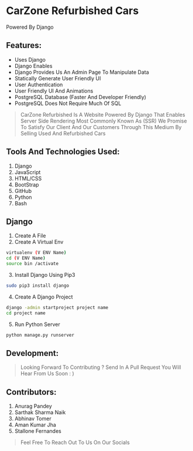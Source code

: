 # CarZone Refurbished Cars 
Powered By Django 
## Features:
- Uses Django 
- Django Enables 
- Django Provides Us An Admin Page To Manipulate Data
- Statically Generate User Friendly UI
- User Authentication 
- User Friendly UI And Animations 
- PostgreSQL Database (Faster And Developer Friendly)
- PostgreSQL Does Not Require Much Of SQL

> CarZone Refurbished Is A Website Powered By Django That Enables Server Side Rendering Most Commonly Known As (SSR)
> We Promise To Satisfy Our Client And Our Customers Through This Medium By Selling Used And Refurbished Cars 

## Tools And Technologies Used:
1. Django 
2. JavaScript 
3. HTML/CSS 
4. BootStrap 
5. GitHub
6. Python
7. Bash 

## Django 
1. Create A File
2. Create A Virtual Env 
```sh
virtualenv (V ENV Name) 
cd (V ENV Name)
source bin /activate
```
3. Install Django Using Pip3 
```sh
sudo pip3 install django
```
4. Create A Django Project 
```sh
django -admin startproject project name 
cd project name 
```
5. Run Python Server 
```sh
python manage.py runserver
```
## Development:
> Looking Forward To Contributing ? 
> Send In A Pull Request 
> You Will Hear From Us Soon : )


## Contributors:
1. Anurag Pandey 
2. Sarthak Sharma Naik 
3. Abhinav Tomer 
4. Aman Kumar Jha 
5. Stallone Fernandes 

> Feel Free To Reach Out To Us On Our Socials 

